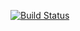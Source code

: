 [![Build Status](https://travis-ci.org/griashiro/shri2018-homework.svg?branch=hw04-06_node_infrastructure_tests)](https://travis-ci.org/griashiro/shri2018-homework)
